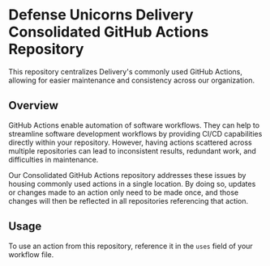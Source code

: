 # Defense Unicorns Delivery Consolidated GitHub Actions Repository

This repository centralizes Delivery's commonly used GitHub Actions, allowing for easier maintenance and consistency across our organization.

## Overview

GitHub Actions enable automation of software workflows. They can help to streamline software development workflows by providing CI/CD capabilities directly within your repository. However, having actions scattered across multiple repositories can lead to inconsistent results, redundant work, and difficulties in maintenance.

Our Consolidated GitHub Actions repository addresses these issues by housing commonly used actions in a single location. By doing so, updates or changes made to an action only need to be made once, and those changes will then be reflected in all repositories referencing that action.

## Usage

To use an action from this repository, reference it in the `uses` field of your workflow file.
